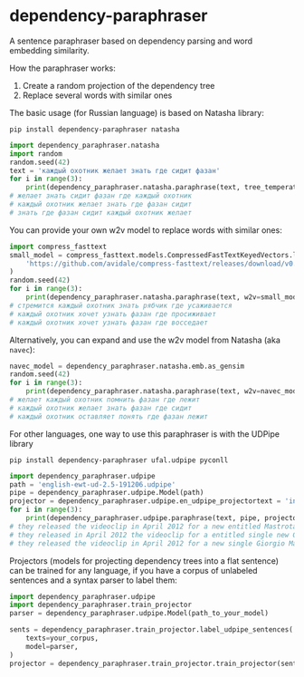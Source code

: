 # dependency-paraphraser
A sentence paraphraser based on dependency parsing 
and word embedding similarity.

How the paraphraser works:
1. Create a random projection of the dependency tree 
2. Replace several words with similar ones

The basic usage (for Russian language) is based on Natasha library:

```
pip install dependency-paraphraser natasha
```

```python
import dependency_paraphraser.natasha
import random
random.seed(42)
text = 'каждый охотник желает знать где сидит фазан'
for i in range(3):
    print(dependency_paraphraser.natasha.paraphrase(text, tree_temperature=2))
# желает знать сидит фазан где каждый охотник
# каждый охотник желает знать где фазан сидит
# знать где фазан сидит каждый охотник желает
```

You can provide your own w2v model to replace words with similar ones:
```python
import compress_fasttext
small_model = compress_fasttext.models.CompressedFastTextKeyedVectors.load(
    'https://github.com/avidale/compress-fasttext/releases/download/v0.0.1/ft_freqprune_100K_20K_pq_100.bin'
)
random.seed(42)
for i in range(3):
    print(dependency_paraphraser.natasha.paraphrase(text, w2v=small_model, p_rep=0.8, min_sim=0.55))
# стремится каждый охотник знать рябчик где усаживается
# каждый охотник хочет узнать фазан где просиживает
# каждый охотник хочет узнать фазан где восседает
```

Alternatively, you can expand and use the w2v model from Natasha (aka `navec`):
```python
navec_model = dependency_paraphraser.natasha.emb.as_gensim
random.seed(42)
for i in range(3):
    print(dependency_paraphraser.natasha.paraphrase(text, w2v=navec_model, p_rep=0.5, min_sim=0.55))
# желает каждый охотник помнить фазан где лежит
# каждый охотник желает знать фазан где сидит
# каждый охотник оставляет понять где фазан лежит
```

For other languages, one way to use this paraphraser is with the UDPipe library

```
pip install dependency-paraphraser ufal.udpipe pyconll
```

```python
import dependency_paraphraser.udpipe
path = 'english-ewt-ud-2.5-191206.udpipe'
pipe = dependency_paraphraser.udpipe.Model(path)
projector = dependency_paraphraser.udpipe.en_udpipe_projectortext = 'in April 2012 they released the videoclip for a new single entitled Giorgio Mastrota'
for i in range(3):
    print(dependency_paraphraser.udpipe.paraphrase(text, pipe, projector=projector, tree_temperature=1))
# they released the videoclip in April 2012 for a new entitled Mastrota single Giorgio
# they released in April 2012 the videoclip for a entitled single new Giorgio Mastrota
# they released the videoclip in April 2012 for a new single Giorgio Mastrota entitled
```

Projectors (models for projecting dependency trees into a flat sentence)
can be trained for any language, if you have a corpus of unlabeled sentences
and a syntax parser to label them:

```python
import dependency_paraphraser.udpipe
import dependency_paraphraser.train_projector
parser = dependency_paraphraser.udpipe.Model(path_to_your_model)

sents = dependency_paraphraser.train_projector.label_udpipe_sentences(
    texts=your_corpus,
    model=parser,
)
projector = dependency_paraphraser.train_projector.train_projector(sents)
```
